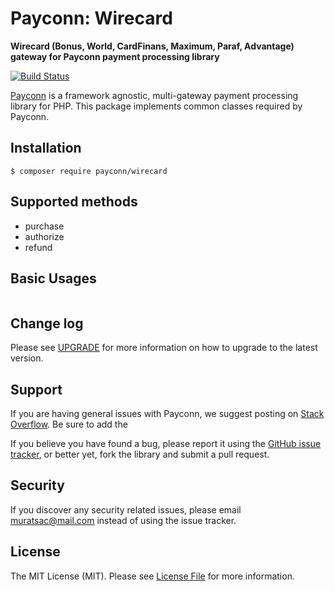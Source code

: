 # Payconn: Wirecard

**Wirecard (Bonus, World, CardFinans, Maximum, Paraf, Advantage) gateway for Payconn payment processing library**

[![Build Status](https://travis-ci.com/payconn/wirecard.svg?branch=master)](https://travis-ci.com/payconn/wirecard)

[Payconn](https://github.com/payconn/common) is a framework agnostic, multi-gateway payment
processing library for PHP. This package implements common classes required by Payconn.

## Installation

    $ composer require payconn/wirecard

## Supported methods
* purchase
* authorize
* refund

## Basic Usages

```php

```

## Change log

Please see [UPGRADE](UPGRADE.md) for more information on how to upgrade to the latest version.

## Support

If you are having general issues with Payconn, we suggest posting on
[Stack Overflow](http://stackoverflow.com/). Be sure to add the

If you believe you have found a bug, please report it using the [GitHub issue tracker](https://github.com/payconn/nestpay/issues),
or better yet, fork the library and submit a pull request.


## Security

If you discover any security related issues, please email muratsac@mail.com instead of using the issue tracker.


## License

The MIT License (MIT). Please see [License File](LICENSE.md) for more information.
